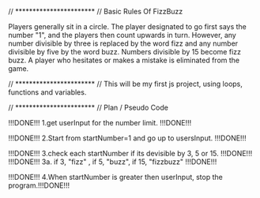 

// *********************** //
Basic Rules Of FizzBuzz

Players generally sit in a circle. The player designated to go first says the number "1", and the players then count upwards in turn. However, any number divisible by three
is replaced by the word fizz and any number divisible by five by the word buzz. Numbers divisible by 15 become fizz buzz. A player who hesitates or makes a mistake is
eliminated from the game.





// *********************** //
This will be my first js project, using loops, functions and variables.





// *********************** //
Plan / Pseudo Code

!!!DONE!!! 1.get userInput for the number limit. !!!DONE!!!

!!!DONE!!! 2.Start from startNumber=1 and go up to usersInput. !!!DONE!!!

!!!DONE!!! 3.check each startNumber if its devisible by 3, 5 or 15. !!!DONE!!! 
!!!DONE!!!     3a. if 3, "fizz" , if 5, "buzz", if 15, "fizzbuzz"   !!!DONE!!! 

!!!DONE!!! 4.When startNumber is greater then userInput, stop the program.!!!DONE!!! 






